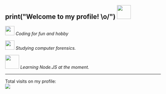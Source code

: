 ## print("Welcome to my profile! \o/") <img src="https://i.pinimg.com/originals/ce/57/77/ce5777bf7b7bd966ef14f4a0c7e4c845.gif" width="45px">

<p></a><img src="https://media.giphy.com/media/WUlplcMpOCEmTGBtBW/giphy.gif" width="30"><em> Coding for fun and hobby</em></p>
<p></a><img src="https://github.com/anathayna/anathayna/blob/master/assets/bmo.gif?raw=1" width="30vw"/> <em> Studying computer forensics. </em></p>
<p></a><img src="https://github.com/anathayna/anathayna/blob/master/assets/nyancat.gif?raw=1" width="45vw"/> <em> Learning Node.JS at the moment.</em></p>
<hr>
Total visits on my profile: <br>
<img src="https://profile-counter.glitch.me/kg1102/count.svg">

